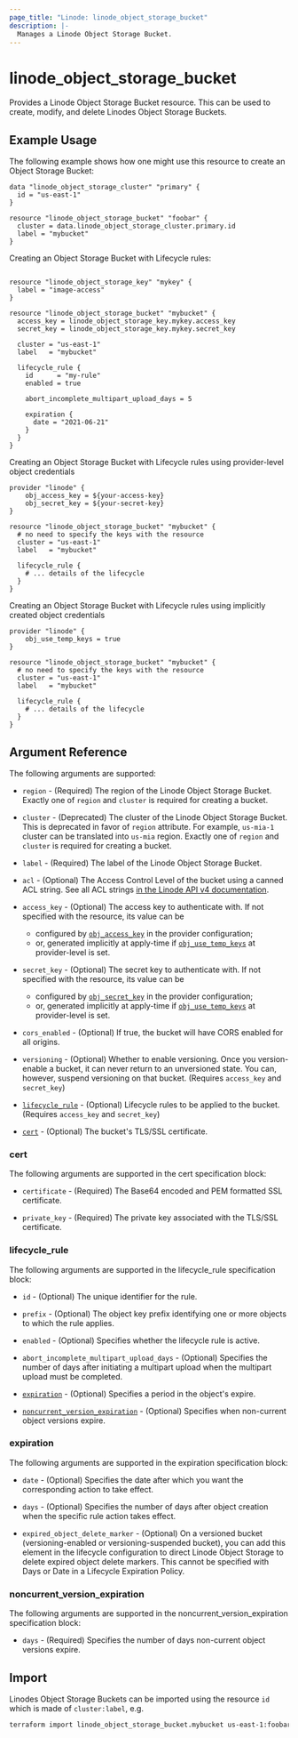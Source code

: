 ```yaml
---
page_title: "Linode: linode_object_storage_bucket"
description: |-
  Manages a Linode Object Storage Bucket.
---
```


# linode\_object\_storage\_bucket

Provides a Linode Object Storage Bucket resource. This can be used to create, modify, and delete Linodes Object Storage Buckets.

## Example Usage

The following example shows how one might use this resource to create an Object Storage Bucket:

```hcl
data "linode_object_storage_cluster" "primary" {
  id = "us-east-1"
}

resource "linode_object_storage_bucket" "foobar" {
  cluster = data.linode_object_storage_cluster.primary.id
  label = "mybucket"
}

```

Creating an Object Storage Bucket with Lifecycle rules:

```hcl

resource "linode_object_storage_key" "mykey" {
  label = "image-access"
}

resource "linode_object_storage_bucket" "mybucket" {
  access_key = linode_object_storage_key.mykey.access_key
  secret_key = linode_object_storage_key.mykey.secret_key

  cluster = "us-east-1"
  label   = "mybucket"

  lifecycle_rule {
    id      = "my-rule"
    enabled = true

    abort_incomplete_multipart_upload_days = 5

    expiration {
      date = "2021-06-21"
    }
  }
}
```

Creating an Object Storage Bucket with Lifecycle rules using provider-level object credentials

```hcl
provider "linode" {
    obj_access_key = ${your-access-key}
    obj_secret_key = ${your-secret-key}
}

resource "linode_object_storage_bucket" "mybucket" {
  # no need to specify the keys with the resource
  cluster = "us-east-1"
  label   = "mybucket"

  lifecycle_rule {
    # ... details of the lifecycle
  }
}
```

Creating an Object Storage Bucket with Lifecycle rules using implicitly created object credentials

```hcl
provider "linode" {
    obj_use_temp_keys = true
}

resource "linode_object_storage_bucket" "mybucket" {
  # no need to specify the keys with the resource
  cluster = "us-east-1"
  label   = "mybucket"

  lifecycle_rule {
    # ... details of the lifecycle
  }
}
```

## Argument Reference

The following arguments are supported:

* `region` - (Required) The region of the Linode Object Storage Bucket. Exactly one of `region` and `cluster` is required for creating a bucket.

* `cluster` - (Deprecated) The cluster of the Linode Object Storage Bucket. This is deprecated in favor of `region` attribute.
For example, `us-mia-1` cluster can be translated into `us-mia` region. Exactly one of `region` and `cluster` is required for creating a bucket.

* `label` - (Required) The label of the Linode Object Storage Bucket.

* `acl` - (Optional) The Access Control Level of the bucket using a canned ACL string. See all ACL strings [in the Linode API v4 documentation](https://linode.com/docs/api/object-storage/#object-storage-bucket-access-update__request-body-schema).

* `access_key` - (Optional) The access key to authenticate with. If not specified with the resource, its value can be
  * configured by [`obj_access_key`](../index.md#configuration-reference) in the provider configuration;
  * or, generated implicitly at apply-time if [`obj_use_temp_keys`](../index.md#configuration-reference) at provider-level is set.

* `secret_key` - (Optional) The secret key to authenticate with. If not specified with the resource, its value can be
  * configured by [`obj_secret_key`](../index.md#configuration-reference) in the provider configuration;
  * or, generated implicitly at apply-time if [`obj_use_temp_keys`](../index.md#configuration-reference) at provider-level is set.

* `cors_enabled` - (Optional) If true, the bucket will have CORS enabled for all origins.

* `versioning` - (Optional) Whether to enable versioning. Once you version-enable a bucket, it can never return to an unversioned state. You can, however, suspend versioning on that bucket. (Requires `access_key` and `secret_key`)

* [`lifecycle_rule`](#lifecycle_rule) - (Optional) Lifecycle rules to be applied to the bucket. (Requires `access_key` and `secret_key`)

* [`cert`](#cert) - (Optional) The bucket's TLS/SSL certificate.

### cert

The following arguments are supported in the cert specification block:

* `certificate` - (Required) The Base64 encoded and PEM formatted SSL certificate.

* `private_key` - (Required) The private key associated with the TLS/SSL certificate.

### lifecycle_rule

The following arguments are supported in the lifecycle_rule specification block:

* `id` - (Optional) The unique identifier for the rule.

* `prefix` - (Optional) The object key prefix identifying one or more objects to which the rule applies.

* `enabled` - (Optional) Specifies whether the lifecycle rule is active.

* `abort_incomplete_multipart_upload_days` - (Optional) Specifies the number of days after initiating a multipart upload when the multipart upload must be completed.

* [`expiration`](#expiration) - (Optional) Specifies a period in the object's expire.

* [`noncurrent_version_expiration`](#noncurrent_version_expiration) - (Optional) Specifies when non-current object versions expire.

### expiration

The following arguments are supported in the expiration specification block:

* `date` - (Optional) Specifies the date after which you want the corresponding action to take effect.

* `days` - (Optional) Specifies the number of days after object creation when the specific rule action takes effect.

* `expired_object_delete_marker` - (Optional) On a versioned bucket (versioning-enabled or versioning-suspended bucket), you can add this element in the lifecycle configuration to direct Linode Object Storage to delete expired object delete markers. This cannot be specified with Days or Date in a Lifecycle Expiration Policy.

### noncurrent_version_expiration

The following arguments are supported in the noncurrent_version_expiration specification block:

* `days` - (Required) Specifies the number of days non-current object versions expire.

## Import

Linodes Object Storage Buckets can be imported using the resource `id` which is made of `cluster:label`, e.g.

```sh
terraform import linode_object_storage_bucket.mybucket us-east-1:foobar
```
